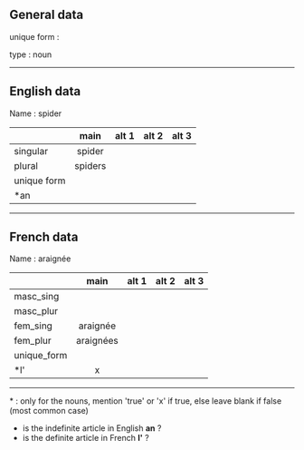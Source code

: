 ## General data

unique form :

type : noun

---

## English data

Name : spider

|             |  main   | alt 1 | alt 2 | alt 3 |
| :---------- | :-----: | :---: | :---: | ----- |
| singular    | spider  |       |       |       |
| plural      | spiders |       |       |       |
| unique form |         |       |       |       |
| \*an        |         |       |       |       |

---

## French data

Name : araignée

|             |   main    | alt 1 | alt 2 | alt 3 |
| :---------- | :-------: | :---: | :---: | :---: |
| masc_sing   |           |       |       |       |
| masc_plur   |           |       |       |       |
| fem_sing    | araignée  |       |       |       |
| fem_plur    | araignées |       |       |       |
| unique_form |           |       |       |       |
| \*l'        |     x     |       |       |       |

---

\* : only for the nouns, mention 'true' or 'x' if true, else leave blank if false (most common case)

- is the indefinite article in English **an** ?
- is the definite article in French **l'** ?
